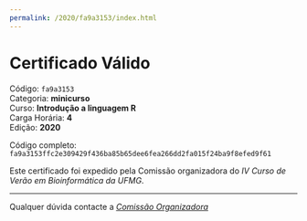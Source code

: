 ```yaml
---
permalink: /2020/fa9a3153/index.html
---
```


# Certificado Válido

Código: `fa9a3153`<br>
Categoria: **minicurso**<br>
Curso: **Introdução a linguagem R**<br>
Carga Horária: **4**<br>
Edição: **2020**<br>


Código completo: `fa9a3153ffc2e309429f436ba85b65dee6fea266dd2fa015f24ba9f8efed9f61`


Este certificado foi expedido pela Comissão organizadora do *IV Curso de Verão em Bioinformática da UFMG*.

----

Qualquer dúvida contacte a [_Comissão Organizadora_](<mailto:cursobioinfoufmg@gmail.com$subject=[Certificados]>)

